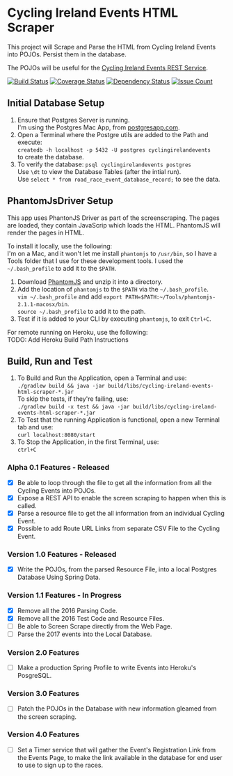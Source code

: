 # Cycling Ireland Events HTML Scraper

This project will Scrape and Parse the HTML from Cycling Ireland Events
into POJOs. Persist them in the database.

The POJOs will be useful for the
[Cycling Ireland Events REST Service](https://github.com/lukegjpotter/cycling-ireland-events-rest-service).

[![Build Status](https://travis-ci.org/lukegjpotter/cycling-ireland-events-html-scraper.svg?branch=master)](https://travis-ci.org/lukegjpotter/cycling-ireland-events-html-scraper)
[![Coverage Status](https://coveralls.io/repos/github/lukegjpotter/cycling-ireland-events-html-scraper/badge.svg?branch=master)](https://coveralls.io/github/lukegjpotter/cycling-ireland-events-html-scraper?branch=master)
[![Dependency Status](https://www.versioneye.com/user/projects/59f4497115f0d71f1c237de2/badge.svg)](https://www.versioneye.com/user/projects/59f4497115f0d71f1c237de2)
[![Issue Count](https://codeclimate.com/github/lukegjpotter/cycling-ireland-events-html-scraper/badges/issue_count.svg)](https://codeclimate.com/github/lukegjpotter/cycling-ireland-events-html-scraper)

## Initial Database Setup

1. Ensure that Postgres Server is running.  
   I'm using the Postgres Mac App, from [postgresapp.com](http://postgresapp.com).
1. Open a Terminal where the Postgre utils are added to the Path and execute:  
   `createdb -h localhost -p 5432 -U postgres cyclingirelandevents`  
   to create the database.
1. To verify the database: `psql cyclingirelandevents postgres`  
   Use `\dt` to view the Database Tables (after the intial run).  
   Use `select * from road_race_event_database_record;` to see the data.

## PhantomJsDriver Setup

This app uses PhantonJS Driver as part of the screenscraping. The pages are
loaded, they contain JavaScrip which loads the HTML. PhantomJS will render the
pages in HTML.

To install it locally, use the following:  
I'm on a Mac, and it won't let me install `phantomjs` to `/usr/bin`, so I have
a Tools folder that I use for these development tools. I used the
`~/.bash_profile` to add it to the `$PATH`.

1. Download [PhantomJS](http://phantomjs.org/download.html) and unzip it into
   a directory.
1. Add the location of `phantomjs` to the `$PATH` via the `~/.bash_profile`.  
   `vim ~/.bash_profile` and add `export PATH=$PATH:~/Tools/phantomjs-2.1.1-macosx/bin`.  
   `source ~/.bash_profile` to add it to the path.
1. Test if it is added to your CLI by executing `phantomjs`, to exit `Ctrl+C`.

For remote running on Heroku, use the following:  
TODO: Add Heroku Build Path Instructions

## Build, Run and Test

1. To Build and Run the Application, open a Terminal and use:  
   `./gradlew build && java -jar build/libs/cycling-ireland-events-html-scraper-*.jar`  
   To skip the tests, if they're failing, use:  
   `./gradlew build -x test && java -jar build/libs/cycling-ireland-events-html-scraper-*.jar`
1. To Test that the running Application is functional, open a new Terminal tab
   and use:  
   `curl localhost:8080/start`
1. To Stop the Application, in the first Terminal, use:  
   `ctrl+C`

### Alpha 0.1 Features - Released

* [x] Be able to loop through the file to get all the information from all the
      Cycling Events into POJOs.
* [x] Expose a REST API to enable the screen scraping to happen when this is called.
* [x] Parse a resource file to get the all information from an individual Cycling
      Event.
* [x] Possible to add Route URL Links from separate CSV File to the Cycling Event. 

### Version 1.0 Features - Released

* [x] Write the POJOs, from the parsed Resource File, into a local Postgres
      Database Using Spring Data.

### Version 1.1 Features - In Progress

* [x] Remove all the 2016 Parsing Code.
* [x] Remove all the 2016 Test Code and Resource Files.
* [ ] Be able to Screen Scrape directly from the Web Page.
* [ ] Parse the 2017 events into the Local Database.

### Version 2.0 Features

* [ ] Make a production Spring Profile to write Events into Heroku's PosgreSQL.

### Version 3.0 Features

* [ ] Patch the POJOs in the Database with new information gleamed from the
      screen scraping.

### Version 4.0 Features

* [ ] Set a Timer service that will gather the Event's Registration Link from
      the Events Page, to make the link available in the database for end user
      to use to sign up to the races.

